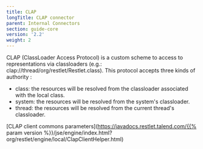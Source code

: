 ```yaml
---
title: CLAP
longTitle: CLAP connector
parent: Internal Connectors
section: guide-core
version: '2.2'
weight: 2
---
```

CLAP (ClassLoader Access Protocol) is a custom scheme to access to
representations via classloaders (e.g.:
clap://thread/org/restlet/Restlet.class). This protocol accepts three
kinds of authority :

-   class: the resources will be resolved from the classloader
    associated with the local class.
-   system: the resources will be resolved from the system's
    classloader.
-   thread: the resources will be resolved from the current thread's
    classloader.

[CLAP client commons
parameters](https://javadocs.restlet.talend.com/{{% param version %}}/jse/engine/index.html?org/restlet/engine/local/ClapClientHelper.html)

